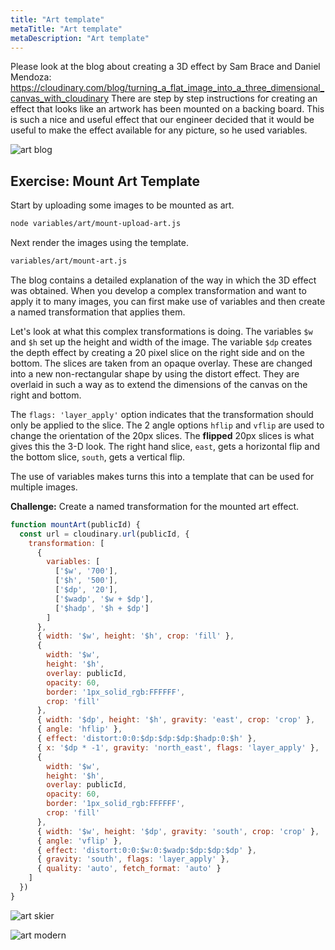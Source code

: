 ```yaml
---
title: "Art template"
metaTitle: "Art template"
metaDescription: "Art template"
---
```


Please look at the blog about creating a 3D effect by Sam Brace and Daniel Mendoza: 
https://cloudinary.com/blog/turning_a_flat_image_into_a_three_dimensional_canvas_with_cloudinary
There are step by step instructions for creating an effect that looks like an artwork has been mounted on a backing board.
This is such a nice and useful effect that our engineer decided that it would be useful to make the effect available for any picture, so he used variables.

![art blog](https://res.cloudinary.com/cloudinary-training/image/upload/v1588722076/book/art-blog.png)

## Exercise: Mount Art Template

Start by uploading some images to be mounted as art. 

```bash
node variables/art/mount-upload-art.js
```

Next render the images using the template.

```bash
variables/art/mount-art.js
```



The blog contains a  detailed explanation of the way in which the 3D effect was obtained.
When you develop a complex transformation and want to apply it to many images, you can first make use of variables and then create a named transformation that applies them.

Let's look at what this complex transformations is doing.  The variables `$w` and `$h` set up the height and width of the image.  The variable `$dp` creates the depth effect by creating a 20 pixel slice on the right side and on the bottom. The slices are taken from an opaque overlay. These are changed into a new non-rectangular shape by using the distort effect.  They are overlaid in such a way as to extend the dimensions of the canvas on the right and bottom.

The `flags: 'layer_apply'` option indicates that the transformation should only be applied to the slice.  The 2 angle options `hflip` and `vflip` are used to change the orientation of the 20px slices.  The **flipped** 20px slices is what gives this the 3-D look.  The right hand slice, `east`, gets a horizontal flip and the bottom slice, `south`, gets a vertical flip.

The use of variables makes turns this into a template that can be used for multiple images.  

**Challenge:** Create a named transformation for the mounted art effect.

```javascript
function mountArt(publicId) {
  const url = cloudinary.url(publicId, {
    transformation: [
      {
        variables: [
          ['$w', '700'],
          ['$h', '500'],
          ['$dp', '20'],
          ['$wadp', '$w + $dp'],
          ['$hadp', '$h + $dp']
        ]
      },
      { width: '$w', height: '$h', crop: 'fill' },
      {
        width: '$w',
        height: '$h',
        overlay: publicId,
        opacity: 60,
        border: '1px_solid_rgb:FFFFFF',
        crop: 'fill'
      },
      { width: '$dp', height: '$h', gravity: 'east', crop: 'crop' },
      { angle: 'hflip' },
      { effect: 'distort:0:0:$dp:$dp:$dp:$hadp:0:$h' },
      { x: '$dp * -1', gravity: 'north_east', flags: 'layer_apply' },
      {
        width: '$w',
        height: '$h',
        overlay: publicId,
        opacity: 60,
        border: '1px_solid_rgb:FFFFFF',
        crop: 'fill'
      },
      { width: '$w', height: '$dp', gravity: 'south', crop: 'crop' },
      { angle: 'vflip' },
      { effect: 'distort:0:0:$w:0:$wadp:$dp:$dp:$dp' },
      { gravity: 'south', flags: 'layer_apply' },
      { quality: 'auto', fetch_format: 'auto' }
    ]
  })
}
```


![art skier](https://res.cloudinary.com/cloudinary-training/image/upload/v1588723018/book/art-skiier.png)

![art modern](https://res.cloudinary.com/cloudinary-training/image/upload/v1588723151/book/art-modern.png)